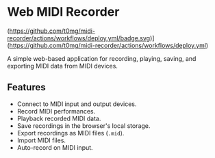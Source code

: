 # Web MIDI Recorder

(https://github.com/t0mg/midi-recorder/actions/workflows/deploy.yml/badge.svg)](https://github.com/t0mg/midi-recorder/actions/workflows/deploy.yml)

A simple web-based application for recording, playing, saving, and exporting MIDI data from MIDI devices.

## Features

- Connect to MIDI input and output devices.
- Record MIDI performances.
- Playback recorded MIDI data.
- Save recordings in the browser's local storage.
- Export recordings as MIDI files (`.mid`).
- Import MIDI files.
- Auto-record on MIDI input.
